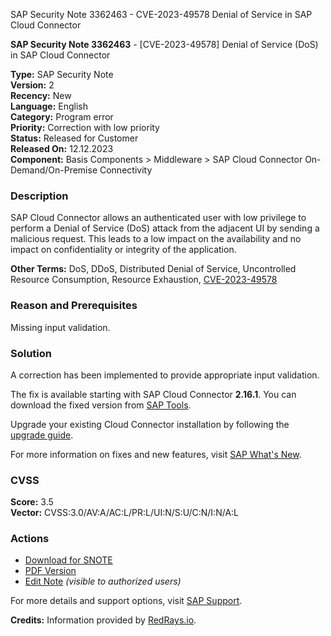 SAP Security Note 3362463 - CVE-2023-49578 Denial of Service in SAP Cloud Connector

**SAP Security Note 3362463** - [CVE-2023-49578] Denial of Service (DoS) in SAP Cloud Connector

**Type:** SAP Security Note  
**Version:** 2  
**Recency:** New  
**Language:** English  
**Category:** Program error  
**Priority:** Correction with low priority  
**Status:** Released for Customer  
**Released On:** 12.12.2023  
**Component:** Basis Components > Middleware > SAP Cloud Connector On-Demand/On-Premise Connectivity

### Description

SAP Cloud Connector allows an authenticated user with low privilege to perform a Denial of Service (DoS) attack from the adjacent UI by sending a malicious request. This leads to a low impact on the availability and no impact on confidentiality or integrity of the application.

**Other Terms:** DoS, DDoS, Distributed Denial of Service, Uncontrolled Resource Consumption, Resource Exhaustion, [CVE-2023-49578](https://www.cve.org/CVERecord?id=CVE-2023-49578)

### Reason and Prerequisites

Missing input validation.

### Solution

A correction has been implemented to provide appropriate input validation.

The fix is available starting with SAP Cloud Connector **2.16.1**. You can download the fixed version from [SAP Tools](https://tools.hana.ondemand.com/#cloud).

Upgrade your existing Cloud Connector installation by following the [upgrade guide](https://help.sap.com/docs/connectivity/sap-btp-connectivity-cf/upgrade).

For more information on fixes and new features, visit [SAP What's New](https://help.sap.com/whats-new/cf0cb2cb149647329b5d02aa96303f56?Component=Connectivity).

### CVSS

**Score:** 3.5  
**Vector:** CVSS:3.0/AV:A/AC:L/PR:L/UI:N/S:U/C:N/I:N/A:L

### Actions

- [Download for SNOTE](https://notesdownloads.sap.com/note/0040000001499402023)
- [PDF Version](https://userapps.support.sap.com/sap/support/sfm/notes/print/0003362463?language=en-US&token=C02959362FCA844F0244985DA2143702)
- [Edit Note](https://me.sap.com/sap/support/notes/edit/0003362463) *(visible to authorized users)*

For more details and support options, visit [SAP Support](https://me.sap.com/).

**Credits:** Information provided by [RedRays.io](https://redrays.io).